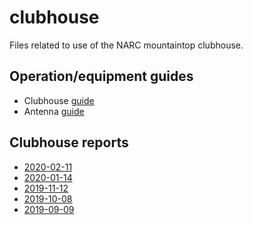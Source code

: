# clubhouse

Files related to use of the NARC mountaintop clubhouse.

## Operation/equipment guides

- Clubhouse [guide](https://nittany-amateur-radio-club.github.io/clubhouse/clubhouse-guide.html)
- Antenna [guide](https://nittany-amateur-radio-club.github.io/clubhouse/antennas.html)

## Clubhouse reports

- [2020-02-11](https://nittany-amateur-radio-club.github.io/clubhouse/2020-02-11-clubhouse-rpt.html)
- [2020-01-14](https://nittany-amateur-radio-club.github.io/clubhouse/2020-01-14-clubhouse-rpt.html)
- [2019-11-12](https://nittany-amateur-radio-club.github.io/clubhouse/2019-11-12-clubhouse-rpt.html)
- [2019-10-08](https://nittany-amateur-radio-club.github.io/clubhouse/2019-10-08-clubhouse-rpt.html)
- [2019-09-09](https://nittany-amateur-radio-club.github.io/clubhouse/2019-09-10-clubhouse-rpt.html)
